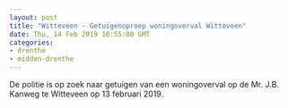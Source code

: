 ```yaml
---
layout: post
title: "Witteveen - Getuigenoproep woningoverval Witteveen"
date: Thu, 14 Feb 2019 10:55:00 GMT
categories: 
- drenthe 
- midden-drenthe 
---
```


De politie is op zoek naar getuigen van een woningoverval op de Mr. J.B. Kanweg te Witteveen op 13 februari 2019.
